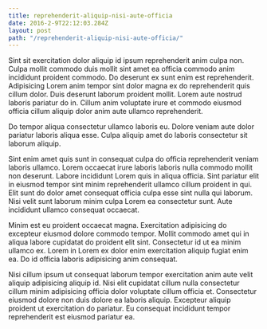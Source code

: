 ```yaml
---
title: reprehenderit-aliquip-nisi-aute-officia
date: 2016-2-9T22:12:03.284Z
layout: post
path: "/reprehenderit-aliquip-nisi-aute-officia/"
---
```


Sint sit exercitation dolor aliquip id ipsum reprehenderit anim culpa non. Culpa mollit commodo duis mollit sint amet ea officia commodo anim incididunt proident commodo. Do deserunt ex sunt enim est reprehenderit. Adipisicing Lorem anim tempor sint dolor magna ex do reprehenderit quis cillum dolor. Duis deserunt laborum proident mollit. Lorem aute nostrud laboris pariatur do in. Cillum anim voluptate irure et commodo eiusmod officia cillum aliquip dolor anim aute ullamco reprehenderit.

Do tempor aliqua consectetur ullamco laboris eu. Dolore veniam aute dolor pariatur laboris aliqua esse. Culpa aliquip amet do laboris consectetur sit laborum aliquip.

Sint enim amet quis sunt in consequat culpa do officia reprehenderit veniam laboris ullamco. Lorem occaecat irure laboris laboris nulla commodo mollit non deserunt. Labore incididunt Lorem quis in aliqua officia. Sint pariatur elit in eiusmod tempor sint minim reprehenderit ullamco cillum proident in qui. Elit sunt do dolor amet consequat officia culpa esse sint nulla qui laborum. Nisi velit sunt laborum minim culpa Lorem ea consectetur sunt. Aute incididunt ullamco consequat occaecat.

Minim est eu proident occaecat magna. Exercitation adipisicing do excepteur eiusmod dolore commodo tempor. Mollit commodo amet qui in aliqua labore cupidatat do proident elit sint. Consectetur id ut ea minim ullamco ex. Lorem in Lorem ex dolor enim exercitation aliquip fugiat enim ea. Do id officia laboris adipisicing anim consequat.

Nisi cillum ipsum ut consequat laborum tempor exercitation anim aute velit aliquip adipisicing aliquip id. Nisi elit cupidatat cillum nulla consectetur cillum minim adipisicing officia dolor voluptate cillum officia et. Consectetur eiusmod dolore non duis dolore ea laboris aliquip. Excepteur aliquip proident ut exercitation do pariatur. Eu consequat incididunt tempor reprehenderit est eiusmod pariatur ea.
